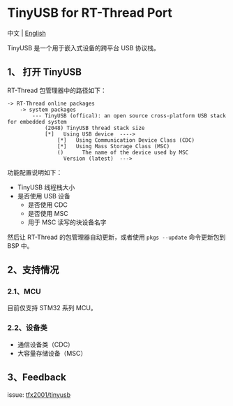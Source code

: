 TinyUSB for RT-Thread Port
==========================

中文 | [English](./README.md)

TinyUSB 是一个用于嵌入式设备的跨平台 USB 协议栈。

1、 打开 TinyUSB
----------------

RT-Thread 包管理器中的路径如下：

``` {.sourceCode .text}
-> RT-Thread online packages
    -> system packages
        --- TinyUSB (offical): an open source cross-platform USB stack for embedded system
            (2048) TinyUSB thread stack size
            [*]   Using USB device  ---->
                [*]   Using Communication Device Class (CDC)
                [*]   Using Mass Storage Class (MSC)
                ()      The name of the device used by MSC
                  Version (latest)  --->
```

功能配置说明如下：

-   TinyUSB 线程栈大小
-   是否使用 USB 设备
    -   是否使用 CDC
    -   是否使用 MSC
    -   用于 MSC 读写的块设备名字

然后让 RT-Thread 的包管理器自动更新，或者使用 `pkgs --update`
命令更新包到 BSP 中。

2、支持情况
-----------

### 2.1、MCU

目前仅支持 STM32 系列 MCU。

### 2.2、设备类

-   通信设备类（CDC）
-   大容量存储设备（MSC）

3、Feedback
-----------

issue: [tfx2001/tinyusb](https://github.com/tfx2001/tinyusb/issues)

